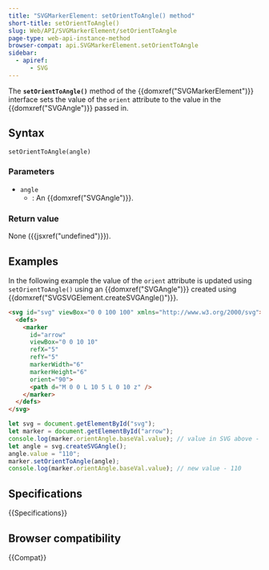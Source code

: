 ```yaml
---
title: "SVGMarkerElement: setOrientToAngle() method"
short-title: setOrientToAngle()
slug: Web/API/SVGMarkerElement/setOrientToAngle
page-type: web-api-instance-method
browser-compat: api.SVGMarkerElement.setOrientToAngle
sidebar:
  - apiref:
      - SVG
---
```


The **`setOrientToAngle()`** method of the {{domxref("SVGMarkerElement")}} interface sets the value of the `orient` attribute to the value in the {{domxref("SVGAngle")}} passed in.

## Syntax

```js-nolint
setOrientToAngle(angle)
```

### Parameters

- `angle`
  - : An {{domxref("SVGAngle")}}.

### Return value

None ({{jsxref("undefined")}}).

## Examples

In the following example the value of the `orient` attribute is updated using `setOrientToAngle()` using an {{domxref("SVGAngle")}} created using {{domxref("SVGSVGElement.createSVGAngle()")}}.

```html
<svg id="svg" viewBox="0 0 100 100" xmlns="http://www.w3.org/2000/svg">
  <defs>
    <marker
      id="arrow"
      viewBox="0 0 10 10"
      refX="5"
      refY="5"
      markerWidth="6"
      markerHeight="6"
      orient="90">
      <path d="M 0 0 L 10 5 L 0 10 z" />
    </marker>
  </defs>
</svg>
```

```js
let svg = document.getElementById("svg");
let marker = document.getElementById("arrow");
console.log(marker.orientAngle.baseVal.value); // value in SVG above - 90
let angle = svg.createSVGAngle();
angle.value = "110";
marker.setOrientToAngle(angle);
console.log(marker.orientAngle.baseVal.value); // new value - 110
```

## Specifications

{{Specifications}}

## Browser compatibility

{{Compat}}
